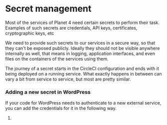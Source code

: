 # Secret management

Most of the services of Planet 4 need certain secrets to perform their task. Examples of such secrets are credentials, API keys, certificates, cryptographic keys, etc

We need to provide such secrets to our services in a secure way, so that they can't be exposed publicly. Ideally they should not be visible anywhere internally as well, that means in logging, application interfaces, and even files on the containers of the services using them.

The journey of a secret starts in the CircleCI configuration and ends with it being deployed on a running service. What exactly happens in between can vary a bit from service to service, but most are pretty similar.

### Adding a new secret in WordPress

If your code for WordPress needs to authenticate to a new external service, you can add the credentials for it in the following way.

1. 


